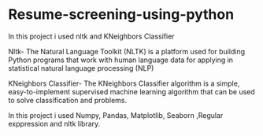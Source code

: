 # Resume-screening-using-python
In this project i used nltk and KNeighbors Classifier

Nltk- The Natural Language Toolkit (NLTK) is a platform used for building Python programs that work with human language data for applying in statistical natural language processing (NLP)

KNeighbors Classifier- The KNeighbors Classifier algorithm is a simple, easy-to-implement supervised machine learning algorithm that can be used to solve classification and problems.

In this project i used Numpy, Pandas, Matplotlib, Seaborn ,Regular exppression and nltk library.
